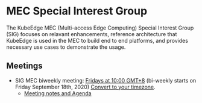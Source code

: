 # MEC Special Interest Group

The KubeEdge MEC (Multi-access Edge Computing) Special Interest Group (SIG) focuses on relavant enhancements, reference architecture that KubeEdge is used in the MEC
to build end to end platforms, and provides necessary use cases to demonstrate the usage.
## Meetings
- SIG MEC biweekly meeting: [Fridays at 10:00 GMT+8](https://zoom.us/my/kubeedge) (bi-weekly starts on Friday September 18th, 2020) 
[Convert to your timezone](https://www.thetimezoneconverter.com/?t=10%3A00%20am&tz=GMT%2B8&).
    - [Meeting notes and Agenda](https://docs.google.com/document/d/1PeuZzfLjU8oIduKI2nFeckKAhhckME4tqCZ33WmORBI/edit)
    
